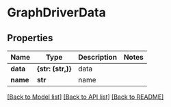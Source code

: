 # GraphDriverData


## Properties
Name | Type | Description | Notes
------------ | ------------- | ------------- | -------------
**data** | **{str: (str,)}** | data | 
**name** | **str** | name | 

[[Back to Model list]](../README.md#documentation-for-models) [[Back to API list]](../README.md#documentation-for-api-endpoints) [[Back to README]](../README.md)


